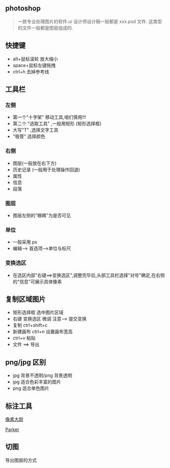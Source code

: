 ## photoshop

> 一款专业处理图片的软件.ui 设计师设计稿一般都是 xxx.psd 文件. 这类型的文件一般都是图层组成的.

## 快捷键

-   alt+鼠标滚轮 放大缩小
-   space+鼠标左键拖拽
-   ctrl+h 去掉参考线

## 工具栏

### 左侧

-   第一个"十字架" 移动工具,咱们慎用!!!
-   第二个 "选取工具" ,一般用矩形 (矩形选择框)
-   大写"T" ,选择文字工具
-   "吸管" 选择颜色

### 右侧

-   图层(一般放在右下方)
-   历史记录 (一般用于处理操作回退)
-   属性
-   信息
-   段落

### 图层

-   图层左侧的"眼睛"为是否可见

### 单位

-   一般采用 px
-   编辑--> 首选项-->单位与标尺

### 变换选区

-   在选区内部"右键==>变换选区",调整完毕后,头部工具栏选择"对号"确定,在右侧的"信息"可展示具体像素

## 复制区域图片

-   矩形选择框 选中图片区域
-   右键 变换选区 微调 注意--> 提交变换
-   复制 ctrl+shift+c
-   新建画布 ctrl+n 设置画布宽高
-   ctrl+v 粘贴
-   文件 ==> 导出

## png/jpg 区别

-   jpg 背景不透明/png 背景透明
-   jpg 适合色彩丰富的图片
-   png 适合单色图片

## 标注工具
[像素大厨](https://jingyan.baidu.com/article/4ae03de3d3c9c03eff9e6bed.html)

[Parker](https://jingyan.baidu.com/article/c843ea0be162cd77931e4a8f.html)



## 切图

导出图层的方式